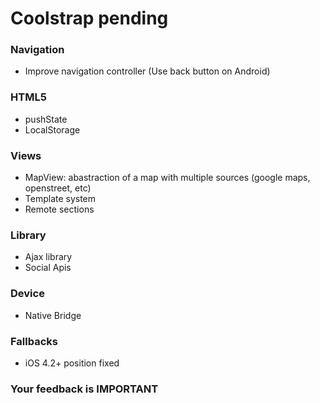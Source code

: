 # Coolstrap pending

### Navigation
- Improve navigation controller (Use back button on Android)

### HTML5
- pushState
- LocalStorage

### Views
- MapView: abastraction of a map with multiple sources (google maps, openstreet, etc)
- Template system
- Remote sections

### Library
- Ajax library
- Social Apis

### Device
- Native Bridge

### Fallbacks
- iOS 4.2+ position fixed

### Your feedback is IMPORTANT